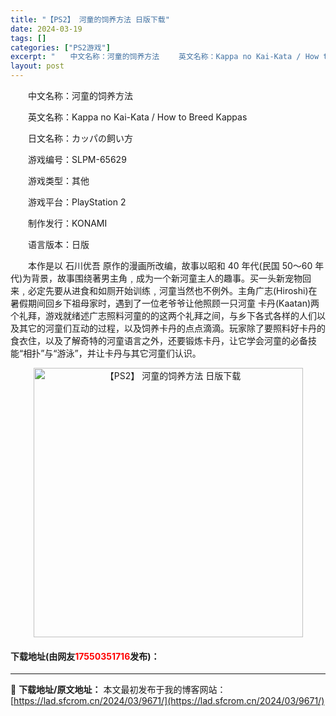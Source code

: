 ```yaml
---
title: "【PS2】 河童的饲养方法 日版下载"
date: 2024-03-19
tags: []
categories: ["PS2游戏"]
excerpt: "　　中文名称：河童的饲养方法 　　英文名称：Kappa no Kai-Kata / How to Breed Kappas 　　日文名称：カッパの飼い方 　　游戏编号：SLPM-65629 　　游戏类型：其他 　　游戏平台：PlayStation 2 　　制作发行：KONAMI 　　语言版本：日版 &hellip;"
layout: post
---
```


 <p>　　中文名称：河童的饲养方法</p> <p>　　英文名称：Kappa no Kai-Kata / How to Breed Kappas</p> <p>　　日文名称：カッパの飼い方</p> <p>　　游戏编号：SLPM-65629</p> <p>　　游戏类型：其他</p> <p>　　游戏平台：PlayStation 2</p> <p>　　制作发行：KONAMI</p> <p>　　语言版本：日版</p> <p>　　本作是以 石川优吾 原作的漫画所改编，故事以昭和 40 年代(民国 50～60 年代)为背景，故事围绕著男主角﹐成为一个新河童主人的趣事。买一头新宠物回来﹐必定先要从进食和如厕开始训练﹐河童当然也不例外。主角广志(Hiroshi)在暑假期间回乡下祖母家时，遇到了一位老爷爷让他照顾一只河童 卡丹(Kaatan)两个礼拜，游戏就绪述广志照料河童的的这两个礼拜之间，与乡下各式各样的人们以及其它的河童们互动的过程，以及饲养卡丹的点点滴滴。玩家除了要照料好卡丹的食衣住，以及了解奇特的河童语言之外，还要锻炼卡丹，让它学会河童的必备技能&ldquo;相扑&rdquo;与&ldquo;游泳&rdquo;，并让卡丹与其它河童们认识。</p> <p align="center"><img align="" border="0" src="https://lad.sfcrom.cn/wp-content/uploads/2024/03/20240319_65f998a658c56.jpg" width="431" alt="【PS2】 河童的饲养方法 日版下载" /></p> <p><h4>下载地址(由网友<font color="red">17550351716</font>发布)：</h4></p> 

---
📖 **下载地址/原文地址：** 本文最初发布于我的博客网站：[https://lad.sfcrom.cn/2024/03/9671/](https://lad.sfcrom.cn/2024/03/9671/)

